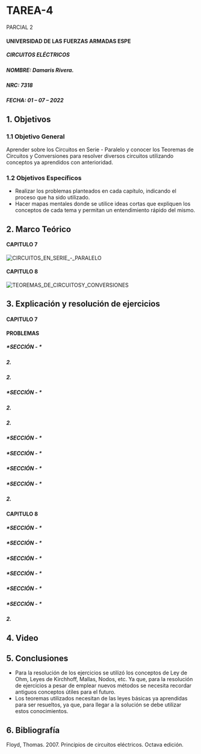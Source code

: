 # TAREA-4
PARCIAL 2

#### UNIVERSIDAD DE LAS FUERZAS ARMADAS ESPE
##### CIRCUITOS ELÉCTRICOS
##### NOMBRE: Damaris Rivera.
##### NRC: 7318                                                                                                                  
##### FECHA: 01 – 07 – 2022

## 1. Objetivos 
  
### 1.1 Objetivo General
        
Aprender sobre los Circuitos en Serie - Paralelo y conocer los Teoremas de Circuitos y Conversiones para resolver diversos circuitos utilizando conceptos ya aprendidos con anterioridad.
	
### 1.2 Objetivos Específicos
        
- Realizar los problemas planteados en cada capítulo, indicando el proceso que ha sido utilizado.
- Hacer mapas mentales donde se utilice ideas cortas que expliquen los conceptos de cada tema y permitan un entendimiento rápido del mismo.
	
## 2. Marco Teórico

#### CAPITULO 7

![CIRCUITOS_EN_SERIE_-_PARALELO](https://user-images.githubusercontent.com/105671763/176796152-80a7a02e-0b0f-4d8f-a736-83460c08b42d.png)

#### CAPITULO 8 
![TEOREMAS_DE_CIRCUITOSY_CONVERSIONES](https://user-images.githubusercontent.com/105671763/176816913-9a771115-6f15-4a00-9ff4-34708eff9da8.png)

## 3. Explicación y resolución de ejercicios 

#### CAPITULO 7 

#### PROBLEMAS 

##### *SECCIÓN - 	*
	
##### 2.

##### 2.

##### *SECCIÓN - 	*

##### 2.
##### 2.

##### *SECCIÓN - 	*



##### *SECCIÓN - 	*



##### *SECCIÓN - 	*



##### *SECCIÓN - 	*

##### 2.

#### CAPITULO 8 



##### *SECCIÓN - 	*


##### *SECCIÓN - 	*


##### *SECCIÓN - 	*

##### *SECCIÓN - 	*

##### *SECCIÓN - 	*



##### *SECCIÓN - 	*
##### 2.

## 4. Video



## 5. Conclusiones

- Para la resolución de los ejercicios se utilizó los conceptos de Ley de Ohm, Leyes de Kirchhoff, Mallas, Nodos, etc. Ya que, para la resolución de ejercicios a pesar de emplear nuevos métodos se necesita recordar antiguos conceptos útiles para el futuro.
- Los teoremas utilizados necesitan de las leyes básicas ya aprendidas para ser resueltos, ya que, para llegar a la solución se debe utilizar estos conocimientos.

## 6. Bibliografía

Floyd, Thomas. 2007. Principios de circuitos eléctricos. Octava edición.

